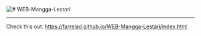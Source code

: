 ![# WEB-Mangga-Lestari](https://cdn.pixabay.com/photo/2024/01/16/18/58/ai-generated-8512889_1280.jpg)

---
Check this out: https://farrelad.github.io/WEB-Mangga-Lestari/index.html
